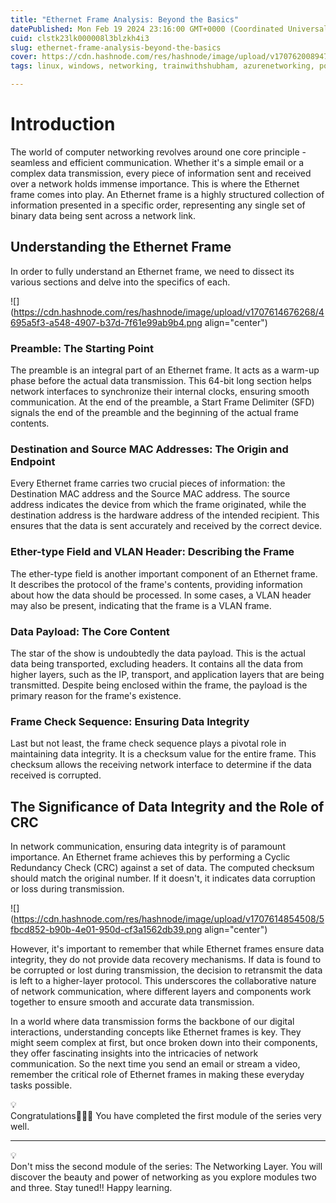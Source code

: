 ```yaml
---
title: "Ethernet Frame Analysis: Beyond the Basics"
datePublished: Mon Feb 19 2024 23:16:00 GMT+0000 (Coordinated Universal Time)
cuid: clstk23lk000008l3blzkh4i3
slug: ethernet-frame-analysis-beyond-the-basics
cover: https://cdn.hashnode.com/res/hashnode/image/upload/v1707620089474/b96f0c10-4eb6-43b3-bedc-addeba077326.png
tags: linux, windows, networking, trainwithshubham, azurenetworking, powertocloud

---
```


# Introduction

The world of computer networking revolves around one core principle - seamless and efficient communication. Whether it's a simple email or a complex data transmission, every piece of information sent and received over a network holds immense importance. This is where the Ethernet frame comes into play. An Ethernet frame is a highly structured collection of information presented in a specific order, representing any single set of binary data being sent across a network link.

## Understanding the Ethernet Frame

In order to fully understand an Ethernet frame, we need to dissect its various sections and delve into the specifics of each.

![](https://cdn.hashnode.com/res/hashnode/image/upload/v1707614676268/4695a5f3-a548-4907-b37d-7f61e99ab9b4.png align="center")

### Preamble: The Starting Point

The preamble is an integral part of an Ethernet frame. It acts as a warm-up phase before the actual data transmission. This 64-bit long section helps network interfaces to synchronize their internal clocks, ensuring smooth communication. At the end of the preamble, a Start Frame Delimiter (SFD) signals the end of the preamble and the beginning of the actual frame contents.

### Destination and Source MAC Addresses: The Origin and Endpoint

Every Ethernet frame carries two crucial pieces of information: the Destination MAC address and the Source MAC address. The source address indicates the device from which the frame originated, while the destination address is the hardware address of the intended recipient. This ensures that the data is sent accurately and received by the correct device.

### Ether-type Field and VLAN Header: Describing the Frame

The ether-type field is another important component of an Ethernet frame. It describes the protocol of the frame's contents, providing information about how the data should be processed. In some cases, a VLAN header may also be present, indicating that the frame is a VLAN frame.

### Data Payload: The Core Content

The star of the show is undoubtedly the data payload. This is the actual data being transported, excluding headers. It contains all the data from higher layers, such as the IP, transport, and application layers that are being transmitted. Despite being enclosed within the frame, the payload is the primary reason for the frame's existence.

### Frame Check Sequence: Ensuring Data Integrity

Last but not least, the frame check sequence plays a pivotal role in maintaining data integrity. It is a checksum value for the entire frame. This checksum allows the receiving network interface to determine if the data received is corrupted.

## The Significance of Data Integrity and the Role of CRC

In network communication, ensuring data integrity is of paramount importance. An Ethernet frame achieves this by performing a Cyclic Redundancy Check (CRC) against a set of data. The computed checksum should match the original number. If it doesn't, it indicates data corruption or loss during transmission.

![](https://cdn.hashnode.com/res/hashnode/image/upload/v1707614854508/5fbcd852-b90b-4e01-950d-cf3a1562db39.png align="center")

However, it's important to remember that while Ethernet frames ensure data integrity, they do not provide data recovery mechanisms. If data is found to be corrupted or lost during transmission, the decision to retransmit the data is left to a higher-layer protocol. This underscores the collaborative nature of network communication, where different layers and components work together to ensure smooth and accurate data transmission.

In a world where data transmission forms the backbone of our digital interactions, understanding concepts like Ethernet frames is key. They might seem complex at first, but once broken down into their components, they offer fascinating insights into the intricacies of network communication. So the next time you send an email or stream a video, remember the critical role of Ethernet frames in making these everyday tasks possible.

<div data-node-type="callout">
<div data-node-type="callout-emoji">💡</div>
<div data-node-type="callout-text">Congratulations🎉🎉🎉 You have completed the first module of the series very well.</div>
</div>

---

<div data-node-type="callout">
<div data-node-type="callout-emoji">💡</div>
<div data-node-type="callout-text">Don't miss the second module of the series: The Networking Layer. You will discover the beauty and power of networking as you explore modules two and three. Stay tuned!! Happy learning.</div>
</div>